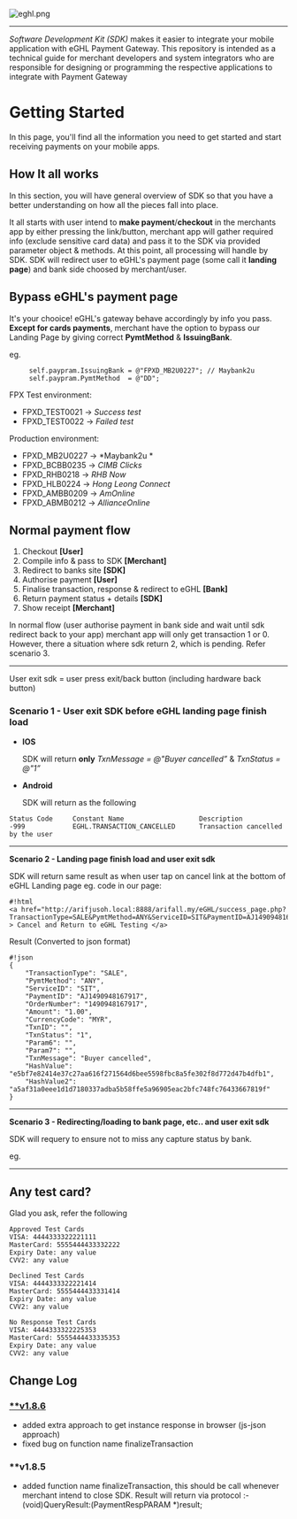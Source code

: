 ![eghl.png](http://e-ghl.com/assets/img/logo.png)
***
*Software Development Kit (SDK)* makes it easier to integrate your mobile application with eGHL Payment Gateway. This repository is intended as a technical guide for merchant developers and system integrators who are responsible for designing or programming the respective applications to integrate with Payment Gateway

# **Getting Started** #
In this page, you'll find all the information you need to get started and start receiving payments on your mobile apps.

## **How It all works** ##
In this section, you will have general overview of SDK so that you have a better understanding on how all the pieces fall into place.

It all starts with user intend to **make payment**/**checkout** in the merchants app by either pressing the link/button, merchant app will gather required info (exclude sensitive card data) and pass it to the SDK via provided parameter object & methods.
At this point, all processing will handle by SDK. SDK will redirect user to eGHL's payment page (some call it **landing page**) and bank side choosed by merchant/user. 

## **Bypass eGHL's payment page** ##
It's your chooice! eGHL's gateway behave accordingly by info you pass. **Except for cards payments**, merchant have the option to bypass our Landing Page by giving correct **PymtMethod** & **IssuingBank**.

eg.
````
     self.paypram.IssuingBank = @"FPXD_MB2U0227"; // Maybank2u
     self.paypram.PymtMethod  = @"DD";
````

FPX Test environment:

* FPXD_TEST0021 → *Success test*
* FPXD_TEST0022 → *Failed test*
     
Production environment:

* FPXD_MB2U0227	→ *Maybank2u *
* FPXD_BCBB0235	→ *CIMB Clicks*
* FPXD_RHB0218	→ *RHB Now*
* FPXD_HLB0224	→ *Hong Leong Connect*
* FPXD_AMBB0209	→ *AmOnline*
* FPXD_ABMB0212	→ *AllianceOnline*

## **Normal payment flow** ##
1. Checkout **[User]**
2. Compile info & pass to SDK **[Merchant]**
3. Redirect to banks site **[SDK]**
4. Authorise payment **[User]**
5. Finalise transaction, response & redirect to eGHL **[Bank]**
6. Return payment status + details **[SDK]**
7. Show receipt **[Merchant]**

In normal flow (user authorise payment in bank side and wait until sdk redirect back to your app) merchant app will only get transaction 1 or 0. 
However, there a situation where sdk return 2, which is pending. Refer scenario 3.
****
User exit sdk = user press exit/back button (including hardware back button)

### **Scenario 1** - User exit SDK **before** eGHL landing page finish load ###
* **IOS**

	SDK will return **only** *TxnMessage = @"Buyer cancelled”* & *TxnStatus = @"1”*

* **Android**
	
	SDK will return as the following

````
Status Code		Constant Name					Description
-999			EGHL.TRANSACTION_CANCELLED		Transaction cancelled by the user
````
****

**Scenario 2 - Landing page finish load and user exit sdk**

SDK will return same result as when user tap on cancel link at the bottom of eGHL Landing page
eg.
code in our page:
````
#!html
<a href="http://arifjusoh.local:8888/arifall.my/eGHL/success_page.php?TransactionType=SALE&PymtMethod=ANY&ServiceID=SIT&PaymentID=AJ1490948167917&OrderNumber=1490948167917&Amount=1.00&CurrencyCode=MYR&TxnID=&TxnStatus=1&Param6=&Param7=&TxnMessage=Buyer%20cancelled&HashValue=e5bf7e82414e37c27aa616f271564d6bee5598fbc8a5fe302f8d772d47b4dfb1&HashValue2=a5af31a0eee1d1d7180337adba5b58ffe5a96905eac2bfc748fc76433667819f” > Cancel and Return to eGHL Testing </a>
````

Result (Converted to json format)
````
#!json
{
    "TransactionType": "SALE",
    "PymtMethod": "ANY",
    "ServiceID": "SIT",
    "PaymentID": "AJ1490948167917",
    "OrderNumber": "1490948167917",
    "Amount": "1.00",
    "CurrencyCode": "MYR",
    "TxnID": "",
    "TxnStatus": "1",
    "Param6": "",
    "Param7": "",
    "TxnMessage": "Buyer cancelled",
    "HashValue": "e5bf7e82414e37c27aa616f271564d6bee5598fbc8a5fe302f8d772d47b4dfb1",
    "HashValue2": "a5af31a0eee1d1d7180337adba5b58ffe5a96905eac2bfc748fc76433667819f"
}
````
****

**Scenario 3 - Redirecting/loading to bank page, etc.. and user exit sdk**

SDK will requery  to ensure not to miss any capture status by bank.

eg.

****

## Any test card? ##
Glad you ask, refer the following
````
Approved Test Cards
VISA: 4444333322221111
MasterCard: 5555444433332222
Expiry Date: any value
CVV2: any value

Declined Test Cards
VISA: 4444333322221414
MasterCard: 5555444433331414
Expiry Date: any value
CVV2: any value

No Response Test Cards
VISA: 4444333322225353
MasterCard: 5555444433335353
Expiry Date: any value
CVV2: any value
````

## **Change Log** ##
### [**v1.8.6](https://bitbucket.org/eghl/ios/commits/719131b)
* added extra approach to get instance response in browser (js-json approach)
* fixed bug on function name finalizeTransaction

### **v1.8.5
* added function name finalizeTransaction, this should be call whenever merchant intend to close SDK. Result will return via protocol :- (void)QueryResult:(PaymentRespPARAM *)result;